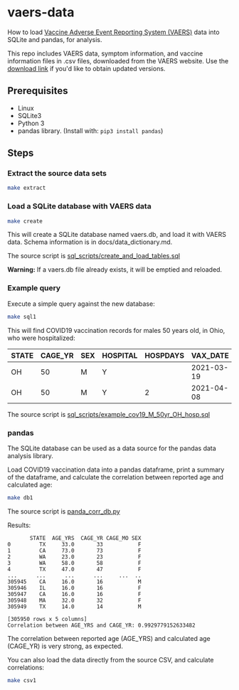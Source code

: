 # vaers-data

How to load [Vaccine Adverse Event Reporting System (VAERS)](https://vaers.hhs.gov/) data into SQLite and pandas, for analysis.

This repo includes VAERS data, symptom information, and vaccine information files in .csv files, downloaded from the VAERS website.  Use the [download link](https://vaers.hhs.gov/data/datasets.html) if you'd like to obtain updated versions.

## Prerequisites

* Linux
* SQLite3
* Python 3
* pandas library.  (Install with: `pip3 install pandas`)

## Steps

### Extract the source data sets

```bash
make extract
```
### Load a SQLite database with VAERS data

```bash
make create
```

This will create a SQLite database named vaers.db, and load it with VAERS data.  Schema information is in docs/data_dictionary.md.

The source script is [sql_scripts/create_and_load_tables.sql](sql_scripts/create_and_load_tables.sql)

**Warning:** If a vaers.db file already exists, it will be emptied and reloaded.

### Example query

Execute a simple query against the new database:

```bash
make sql1
```

This will find COVID19 vaccination records for males 50 years old, in Ohio, who were hospitalized:

STATE | CAGE_YR | SEX | HOSPITAL | HOSPDAYS | VAX_DATE | VAX_TYPE | VAX_MANU | VAX_LOT
----- | ----- | ----- | ----- | ----- | ----- | ----- | ----- | -----
OH | 50 | M | Y | | 2021-03-19 | COVID19 | PFIZER\BIONTECH | EN6202    
OH | 50 | M | Y | 2 | 2021-04-08 | COVID19 | MODERNA | 039B21A

The source script is [sql_scripts/example_cov19_M_50yr_OH_hosp.sql](sql_scripts/example_cov19_M_50yr_OH_hosp.sql)

### pandas

The SQLite database can be used as a data source for the pandas data analysis library.

Load COVID19 vaccination data into a pandas dataframe, print a summary of the dataframe, and calculate the correlation between reported age and calculated age:

```bash
make db1
```

The source script is [panda_corr_db.py](panda_corr_db.py)

Results:

```
       STATE  AGE_YRS  CAGE_YR CAGE_MO SEX
0         TX     33.0       33           F
1         CA     73.0       73           F
2         WA     23.0       23           F
3         WA     58.0       58           F
4         TX     47.0       47           F
...      ...      ...      ...     ...  ..
305945    CA     16.0       16           M
305946    IL     16.0       16           F
305947    CA     16.0       16           F
305948    MA     32.0       32           F
305949    TX     14.0       14           M

[305950 rows x 5 columns]
Correlation between AGE_YRS and CAGE_YR: 0.9929779152633482
```

The correlation between reported age (AGE_YRS) and calculated age (CAGE_YR) is very strong, as expected.

You can also load the data directly from the source CSV, and calculate correlations:

```bash
make csv1
```
